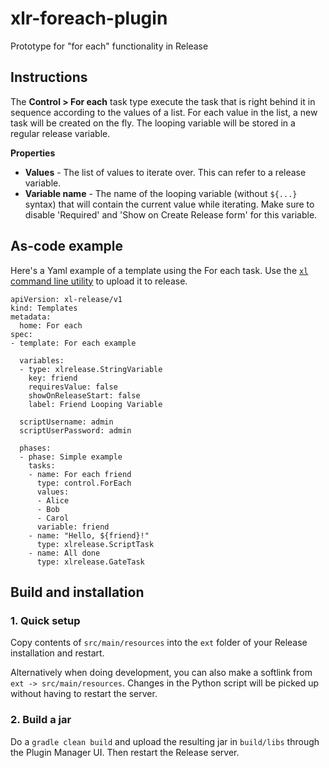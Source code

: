 # xlr-foreach-plugin
Prototype for "for each" functionality in Release

## Instructions

The **Control > For each** task type execute the task that is right behind it in sequence according to the values of a list. For each value in the list, a new task will be created on the fly. The looping variable will be stored in a regular release variable.

**Properties**

* **Values** - The list of values to iterate over. This can refer to a release variable.
* **Variable name** - The name of the looping variable (without `${...}` syntax) that will contain the current value while iterating. Make sure to disable 'Required' and 'Show on Create Release form' for this variable.

## As-code example

Here's a Yaml example of a template using the For each task. Use the [`xl` command line utility](https://docs.xebialabs.com/v.10.3/release)  to upload it to release.

```
apiVersion: xl-release/v1
kind: Templates
metadata:
  home: For each
spec:
- template: For each example

  variables:
  - type: xlrelease.StringVariable
    key: friend
    requiresValue: false
    showOnReleaseStart: false
    label: Friend Looping Variable

  scriptUsername: admin
  scriptUserPassword: admin

  phases:
  - phase: Simple example
    tasks:
    - name: For each friend
      type: control.ForEach
      values:
      - Alice
      - Bob
      - Carol
      variable: friend
    - name: "Hello, ${friend}!"
      type: xlrelease.ScriptTask
    - name: All done
      type: xlrelease.GateTask
```



## Build and installation

### 1. Quick setup

Copy contents of `src/main/resources` into the `ext` folder of your Release installation and restart.

Alternatively when doing development, you can also make a softlink from `ext -> src/main/resources`. Changes in the Python script will be picked up without having to restart the server.

### 2. Build a jar

Do a `gradle clean build` and upload the resulting jar in `build/libs` through the Plugin Manager UI. Then restart the Release server.
